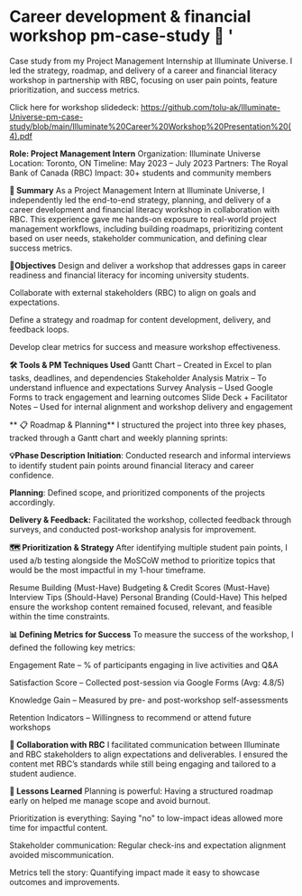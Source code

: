# Career development & financial workshop pm-case-study 🚀 '

Case study from my Project Management Internship at Illuminate Universe. I led the strategy, roadmap, and delivery of a career and financial literacy workshop in partnership with RBC, focusing on user pain points, feature prioritization, and success metrics.

Click here for workshop slidedeck: https://github.com/tolu-ak/Illuminate-Universe-pm-case-study/blob/main/Illuminate%20Career%20Workshop%20Presentation%20(4).pdf






**Role: Project Management Intern**
Organization: Illuminate Universe
Location: Toronto, ON 
Timeline: May 2023 – July 2023
Partners: The Royal Bank of Canada (RBC)
Impact: 30+ students and community members





**📌 Summary**
As a Project Management Intern at Illuminate Universe, I independently led the end-to-end strategy, planning, and delivery of a career development and financial literacy workshop in collaboration with RBC. This experience gave me hands-on exposure to real-world project management workflows, including building roadmaps, prioritizing content based on user needs, stakeholder communication, and defining clear success metrics.





**🎯Objectives** 
Design and deliver a workshop that addresses gaps in career readiness and financial literacy for incoming university students.

Collaborate with external stakeholders (RBC) to align on goals and expectations.

Define a strategy and roadmap for content development, delivery, and feedback loops.

Develop clear metrics for success and measure workshop effectiveness.





**🛠 Tools & PM Techniques Used**
Gantt Chart – Created in Excel to plan tasks, deadlines, and dependencies
Stakeholder Analysis Matrix – To understand influence and expectations
Survey Analysis – Used Google Forms to track engagement and learning outcomes
Slide Deck + Facilitator Notes – Used for internal alignment and workshop delivery and engagement





** 📋 Roadmap & Planning**
I structured the project into three key phases, tracked through a Gantt chart and weekly planning sprints:




**💡Phase	Description**
**Initiation**: Conducted research and informal interviews to identify student pain points around financial literacy and career confidence.

**Planning**: 	Defined scope, and prioritized components of the projects accordingly.

**Delivery & Feedback:** 	Facilitated the workshop, collected feedback through surveys, and conducted post-workshop analysis for improvement.






**🗺️  Prioritization & Strategy**
After identifying multiple student pain points, I used a/b testing alongside the MoSCoW method to prioritize topics that would be the most impactful in my 1-hour timeframe.

Resume Building (Must-Have)
Budgeting & Credit Scores (Must-Have)
Interview Tips (Should-Have)
Personal Branding (Could-Have)
This helped ensure the workshop content remained focused, relevant, and feasible within the time constraints.





**📊 Defining Metrics for Success**
To measure the success of the workshop, I defined the following key metrics:

Engagement Rate – % of participants engaging in live activities and Q&A

Satisfaction Score – Collected post-session via Google Forms (Avg: 4.8/5)

Knowledge Gain – Measured by pre- and post-workshop self-assessments

Retention Indicators – Willingness to recommend or attend future workshops






**💬 Collaboration with RBC**
I facilitated communication between Illuminate and RBC stakeholders to align expectations and deliverables. I ensured the content met RBC’s standards while still being engaging and tailored to a student audience. 

**🧠 Lessons Learned**
Planning is powerful: Having a structured roadmap early on helped me manage scope and avoid burnout.

Prioritization is everything: Saying "no" to low-impact ideas allowed more time for impactful content.

Stakeholder communication: Regular check-ins and expectation alignment avoided miscommunication.

Metrics tell the story: Quantifying impact made it easy to showcase outcomes and improvements.







